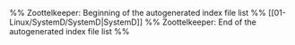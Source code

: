 %% Zoottelkeeper: Beginning of the autogenerated index file list  %%
 [[01-Linux/SystemD/SystemD|SystemD]]
%% Zoottelkeeper: End of the autogenerated index file list  %%
